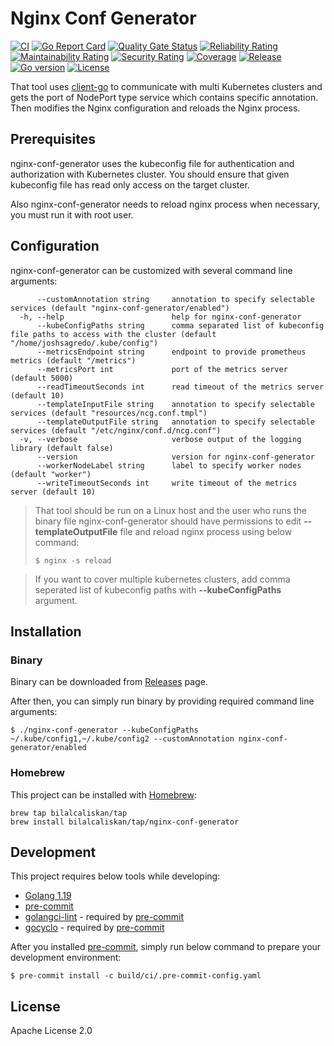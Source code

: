 # Nginx Conf Generator
[![CI](https://github.com/bilalcaliskan/nginx-conf-generator/workflows/CI/badge.svg?event=push)](https://github.com/bilalcaliskan/nginx-conf-generator/actions?query=workflow%3ACI)
[![Go Report Card](https://goreportcard.com/badge/github.com/bilalcaliskan/nginx-conf-generator)](https://goreportcard.com/report/github.com/bilalcaliskan/nginx-conf-generator)
[![Quality Gate Status](https://sonarcloud.io/api/project_badges/measure?project=bilalcaliskan_nginx-conf-generator&metric=alert_status)](https://sonarcloud.io/summary/new_code?id=bilalcaliskan_nginx-conf-generator)
[![Reliability Rating](https://sonarcloud.io/api/project_badges/measure?project=bilalcaliskan_nginx-conf-generator&metric=reliability_rating)](https://sonarcloud.io/summary/new_code?id=bilalcaliskan_nginx-conf-generator)
[![Maintainability Rating](https://sonarcloud.io/api/project_badges/measure?project=bilalcaliskan_nginx-conf-generator&metric=sqale_rating)](https://sonarcloud.io/summary/new_code?id=bilalcaliskan_nginx-conf-generator)
[![Security Rating](https://sonarcloud.io/api/project_badges/measure?project=bilalcaliskan_nginx-conf-generator&metric=security_rating)](https://sonarcloud.io/summary/new_code?id=bilalcaliskan_nginx-conf-generator)
[![Coverage](https://sonarcloud.io/api/project_badges/measure?project=bilalcaliskan_nginx-conf-generator&metric=coverage)](https://sonarcloud.io/summary/new_code?id=bilalcaliskan_nginx-conf-generator)
[![Release](https://img.shields.io/github/release/bilalcaliskan/nginx-conf-generator.svg)](https://github.com/bilalcaliskan/nginx-conf-generator/releases/latest)
[![Go version](https://img.shields.io/github/go-mod/go-version/bilalcaliskan/nginx-conf-generator)](https://github.com/bilalcaliskan/nginx-conf-generator)
[![License](https://img.shields.io/badge/License-Apache%202.0-blue.svg)](https://opensource.org/licenses/Apache-2.0)

That tool uses [client-go](https://github.com/kubernetes/client-go) to communicate with multi Kubernetes clusters and
gets the port of NodePort type service which contains specific annotation. Then modifies
the Nginx configuration and reloads the Nginx process.


## Prerequisites
nginx-conf-generator uses the kubeconfig file for authentication and authorization with Kubernetes cluster.
You should ensure that given kubeconfig file has read only access on the target cluster.

Also nginx-conf-generator needs to reload nginx process when necessary, you must run it with root user.

## Configuration
nginx-conf-generator can be customized with several command line arguments:
```
      --customAnnotation string     annotation to specify selectable services (default "nginx-conf-generator/enabled")
  -h, --help                        help for nginx-conf-generator
      --kubeConfigPaths string      comma separated list of kubeconfig file paths to access with the cluster (default "/home/joshsagredo/.kube/config")
      --metricsEndpoint string      endpoint to provide prometheus metrics (default "/metrics")
      --metricsPort int             port of the metrics server (default 5000)
      --readTimeoutSeconds int      read timeout of the metrics server (default 10)
      --templateInputFile string    annotation to specify selectable services (default "resources/ncg.conf.tmpl")
      --templateOutputFile string   annotation to specify selectable services (default "/etc/nginx/conf.d/ncg.conf")
  -v, --verbose                     verbose output of the logging library (default false)
      --version                     version for nginx-conf-generator
      --workerNodeLabel string      label to specify worker nodes (default "worker")
      --writeTimeoutSeconds int     write timeout of the metrics server (default 10)
```

> That tool should be run on a Linux host and the user who runs the binary file nginx-conf-generator
should have permissions to edit **--templateOutputFile** file and reload nginx process using below command:
> ```shell
> $ nginx -s reload
> ```

> If you want to cover multiple kubernetes clusters, add comma seperated list of kubeconfig paths with **--kubeConfigPaths** argument.

## Installation
### Binary
Binary can be downloaded from [Releases](https://github.com/bilalcaliskan/nginx-conf-generator/releases) page.

After then, you can simply run binary by providing required command line arguments:
```shell
$ ./nginx-conf-generator --kubeConfigPaths ~/.kube/config1,~/.kube/config2 --customAnnotation nginx-conf-generator/enabled
```

### Homebrew
This project can be installed with [Homebrew](https://brew.sh/):
```
brew tap bilalcaliskan/tap
brew install bilalcaliskan/tap/nginx-conf-generator
```

## Development
This project requires below tools while developing:
- [Golang 1.19](https://golang.org/doc/go1.19)
- [pre-commit](https://pre-commit.com/)
- [golangci-lint](https://golangci-lint.run/usage/install/) - required by [pre-commit](https://pre-commit.com/)
- [gocyclo](https://github.com/fzipp/gocyclo) - required by [pre-commit](https://pre-commit.com/)

After you installed [pre-commit](https://pre-commit.com/), simply run below command to prepare your development environment:
```shell
$ pre-commit install -c build/ci/.pre-commit-config.yaml
```

## License
Apache License 2.0
